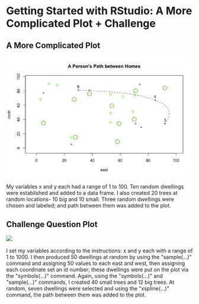 # Getting Started with RStudio: A More Complicated Plot + Challenge

## A More Complicated Plot

![](path_btw_homes.png)

My variables x and y each had a range of 1 to 100. Ten random dwellings were established and added to a data frame. I also created 20 trees at random locations- 10 big and 10 small. Three random dwellings were chosen and labeled; and path between them was added to the plot.


## Challenge Question Plot

![](challenge_question_plot_W1.png)

I set my variables according to the instructions: x and y each with a range of 1 to 1000. I then produced 50 dwellings at random by using the "sample(...)" command and assigning 50 values to each east and west, then assigning each coordinate set an id number; these dwellings were put on the plot via the "symbols(...)" command. Again, using the "symbols(...)" and "sample(...)" commands, I created 40 small trees and 12 big trees. At random, seven dwellings were selected and using the "xspline(...)" command, the path between them was added to the plot.
